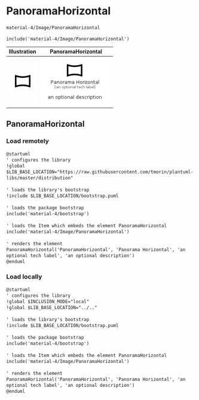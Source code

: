# PanoramaHorizontal


```text
material-4/Image/PanoramaHorizontal
```

```text
include('material-4/Image/PanoramaHorizontal')
```



| Illustration | PanoramaHorizontal |
| :---: | :---: |
| ![illustration for Illustration](../../material-4/Image/PanoramaHorizontal.png) | ![illustration for PanoramaHorizontal](../../material-4/Image/PanoramaHorizontal.Local.png) |




## PanoramaHorizontal

### Load remotely
```plantuml
@startuml
' configures the library
!global $LIB_BASE_LOCATION="https://raw.githubusercontent.com/tmorin/plantuml-libs/master/distribution"

' loads the library's bootstrap
!include $LIB_BASE_LOCATION/bootstrap.puml

' loads the package bootstrap
include('material-4/bootstrap')

' loads the Item which embeds the element PanoramaHorizontal
include('material-4/Image/PanoramaHorizontal')

' renders the element
PanoramaHorizontal('PanoramaHorizontal', 'Panorama Horizontal', 'an optional tech label', 'an optional description')
@enduml
```

### Load locally
```plantuml
@startuml
' configures the library
!global $INCLUSION_MODE="local"
!global $LIB_BASE_LOCATION="../.."

' loads the library's bootstrap
!include $LIB_BASE_LOCATION/bootstrap.puml

' loads the package bootstrap
include('material-4/bootstrap')

' loads the Item which embeds the element PanoramaHorizontal
include('material-4/Image/PanoramaHorizontal')

' renders the element
PanoramaHorizontal('PanoramaHorizontal', 'Panorama Horizontal', 'an optional tech label', 'an optional description')
@enduml
```

